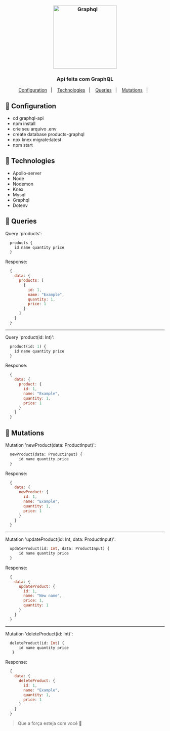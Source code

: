 <h3 align="center"><img src="https://user-images.githubusercontent.com/58083563/83713394-597f1b80-a5fe-11ea-8e6f-e5bca3ade2c3.png" alt="Graphql" width="200" />
</h3>

<h3 align="center">Api feita com GraphQL</h3>

<p align="center">
  <a href="#wrench-Configuration">Configuration</a>&nbsp;&nbsp;&nbsp;|&nbsp;&nbsp;&nbsp;
  <a href="#rocket-Technologies">Technologies</a>&nbsp;&nbsp;&nbsp;|&nbsp;&nbsp;&nbsp;
  <a href="#book-Queries">Queries</a>&nbsp;&nbsp;&nbsp;|&nbsp;&nbsp;&nbsp;
  <a href="#notebook-Mutations">Mutations</a>&nbsp;&nbsp;&nbsp;|&nbsp;&nbsp;&nbsp;
</p>


## :wrench: Configuration
- cd graphql-api
- npm install
- crie seu arquivo .env
- create database products-graphql
- npx knex migrate:latest
- npm start

## :rocket: Technologies
- Apollo-server
- Node
- Nodemon
- Knex
- Mysql
- Graphql
- Dotenv

## :book: Queries

Query 'products':

```graphql
  products {
    id name quantity price
  }
```

Response:

```javascript
  {
    data: {
      products: [
        {
          id: 1,
          name: "Example",
          quantity: 1,
          price: 1
        }
      ]
    }
  }
```
<hr>
Query 'product(id: Int)':

```graphql
  product(id: 1) {
    id name quantity price
  }
```
Response:

```javascript
  {
    data: {
      product: {
        id: 1,
        name: "Example",
        quantity: 1,
        price: 1
      }
    }
  }
```

## :notebook: Mutations

Mutation 'newProduct(data: ProductInput)':

```graphql
  newProduct(data: ProductInput) {
      id name quantity price
  }
```

Response:

```javascript
  {
    data: {
      newProduct: {
        id: 1,
        name: "Example",
        quantity: 1,
        price: 1
      }
    }
  }
```
<hr>
Mutation 'updateProduct(id: Int, data: ProductInput)':

```graphql
  updateProduct(id: Int, data: ProductInput) {
      id name quantity price
  }
```

Response:

```javascript
  {
    data: {
      updateProduct: {
        id: 1,
        name: "New name",
        price: 1,
        quantity: 1
      }
    }
  }
```
<hr>
Mutation 'deleteProduct(id: Int)':

```graphql
  deleteProduct(id: Int) {
      id name quantity price
   }
```

Response:

```javascript
  {
    data: {
      deleteProduct: {
        id: 1,
        name: "Example",
        quantity: 1,
        price: 1
      }
    }
  }
```

> Que a força esteja com você :muscle:
